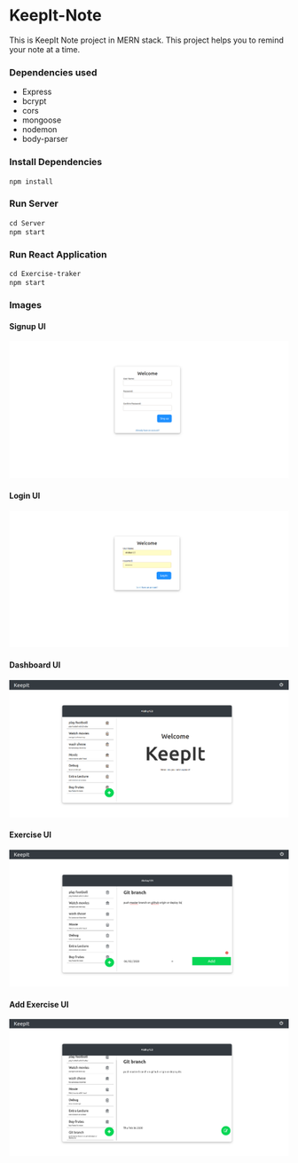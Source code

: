 # KeepIt-Note

This is KeepIt Note project in MERN stack. This project helps you to remind your note at a time.

### Dependencies used
* Express
* bcrypt
* cors
* mongoose
* nodemon
* body-parser


### Install Dependencies
    npm install

### Run Server
    cd Server
    npm start

### Run React Application
    cd Exercise-traker
    npm start

### Images

#### Signup UI
![Signup](./images/signup.png)


#### Login UI
![Login](./images/login.png)

#### Dashboard UI
![Dashboard](./images/dashboard.png)

#### Exercise UI
![Exercise](./images/exercise.png)

#### Add Exercise UI
![Add Ecercise](./images/add_exercise.png)